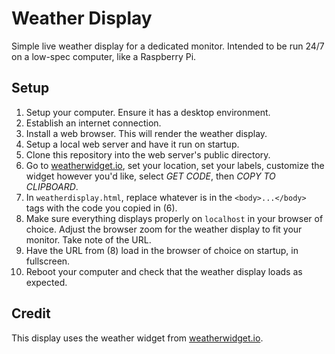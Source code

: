 # Weather Display
Simple live weather display for a dedicated monitor. Intended to be run 24/7 on a low-spec computer, like a Raspberry Pi.

## Setup
1. Setup your computer. Ensure it has a desktop environment.
2. Establish an internet connection.
3. Install a web browser. This will render the weather display.
4. Setup a local web server and have it run on startup.
5. Clone this repository into the web server's public directory.
6. Go to [weatherwidget.io](https://weatherwidget.io/), set your location, set your labels, customize the widget however you'd like, select *GET CODE*, then *COPY TO CLIPBOARD*.
7. In `weatherdisplay.html`, replace whatever is in the `<body>...</body>` tags with the code you copied in (6).
8. Make sure everything displays properly on `localhost` in your browser of choice. Adjust the browser zoom for the weather display to fit your monitor. Take note of the URL.
9. Have the URL from (8) load in the browser of choice on startup, in fullscreen.
10. Reboot your computer and check that the weather display loads as expected.

## Credit
This display uses the weather widget from [weatherwidget.io](https://weatherwidget.io/).
